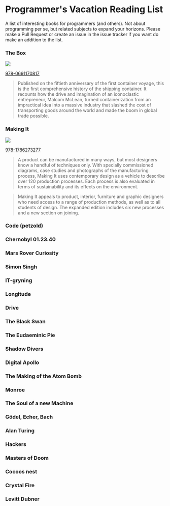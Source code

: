 # Programmer's Vacation Reading List

A list of interesting books for programmers (and others). Not about programming per se, but related subjects to expand your horizons. Please make a Pull Request or create an issue in the issue tracker if you want do make an addition to the list.

### The Box
![](https://images-na.ssl-images-amazon.com/images/I/51Yj8iXeocL._SX324_BO1,204,203,200_.jpg)

[978-0691170817](https://www.amazon.com/Box-Shipping-Container-Smaller-Economy/dp/0691170819)

> Published on the fiftieth anniversary of the first container voyage, this is the first comprehensive history of the shipping container. It recounts how the drive and imagination of an iconoclastic entrepreneur, Malcom McLean, turned containerization from an impractical idea into a massive industry that slashed the cost of transporting goods around the world and made the boom in global trade possible.

### Making It
![](https://images-na.ssl-images-amazon.com/images/I/51t4xfYfFFL._SX352_BO1,204,203,200_.jpg)

[978-1786273277](https://www.amazon.com/Making-Third-Chris-Lefteri/dp/1786273276)

> A product can be manufactured in many ways, but most designers know a handful of techniques only. With specially commissioned diagrams, case studies and photographs of the manufacturing process, Making It uses contemporary design as a vehicle to describe over 120 production processes. Each process is also evaluated in terms of sustainability and its effects on the environment.

> Making It appeals to product, interior, furniture and graphic designers who need access to a range of production methods, as well as to all students of design. The expanded edition includes six new processes and a new section on joining.

### Code (petzold)
### Chernobyl 01.23.40
### Mars Rover Curiosity
### Simon Singh
### IT-gryning
### Longitude
### Drive
### The Black Swan
### The Eudaeminic Pie
### Shadow Divers
### Digital Apollo
### The Making of the Atom Bomb
### Monroe
### The Soul of a new Machine
### Gödel, Echer, Bach
### Alan Turing
### Hackers
### Masters of Doom
### Cocoos nest
### Crystal Fire
### Levitt Dubner

